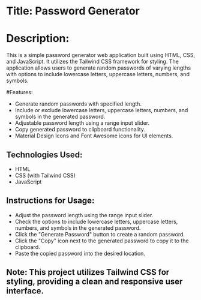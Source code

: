 # Title: Password Generator

# Description: 
This is a simple password generator web application built using HTML, CSS, and JavaScript. It utilizes the Tailwind CSS framework for styling. The application allows users to generate random passwords of varying lengths with options to include lowercase letters, uppercase letters, numbers, and symbols.

#Features:
* Generate random passwords with specified length.
* Include or exclude lowercase letters, uppercase letters, numbers, and symbols in the generated password.
* Adjustable password length using a range input slider.
* Copy generated password to clipboard functionality.
* Material Design Icons and Font Awesome icons for UI elements.
  
## Technologies Used:
* HTML
* CSS (with Tailwind CSS)
* JavaScript
  
## Instructions for Usage:
* Adjust the password length using the range input slider.
* Check the options to include lowercase letters, uppercase letters, numbers, and symbols in the generated password.
* Click the "Generate Password" button to create a random password.
* Click the "Copy" icon next to the generated password to copy it to the clipboard.
* Paste the copied password into the desired location.
  
## Note: This project utilizes Tailwind CSS for styling, providing a clean and responsive user interface.
